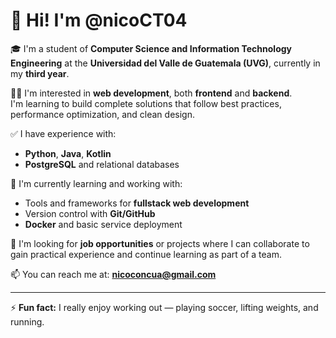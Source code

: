 # 👋 Hi! I'm @nicoCT04

🎓 I'm a student of **Computer Science and Information Technology Engineering** at the **Universidad del Valle de Guatemala (UVG)**, currently in my **third year**.

👨‍💻 I'm interested in **web development**, both **frontend** and **backend**.  
I'm learning to build complete solutions that follow best practices, performance optimization, and clean design.

✅ I have experience with:
- **Python**, **Java**, **Kotlin**
- **PostgreSQL** and relational databases

🧠 I'm currently learning and working with:
- Tools and frameworks for **fullstack web development**
- Version control with **Git/GitHub**
- **Docker** and basic service deployment

💼 I'm looking for **job opportunities** or projects where I can collaborate to gain practical experience and continue learning as part of a team.

📫 You can reach me at: **nicoconcua@gmail.com**

---

⚡ **Fun fact:** I really enjoy working out — playing soccer, lifting weights, and running.
